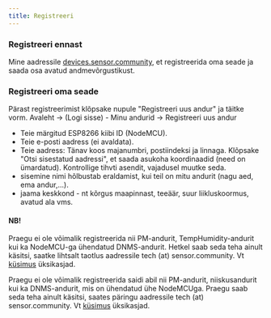 ```yaml
---
title: Registreeri
---
```


### Registreeri ennast

Mine aadressile [devices.sensor.community](https://devices.sensor.community), et registreerida oma seade ja saada osa avatud andmevõrgustikust.


### Registreeri oma seade
Pärast registreerimist klõpsake nupule "Registreeri uus andur" ja täitke vorm.
Avaleht -> (Logi sisse) - Minu andurid -> Registreeri uus andur

* Teie märgitud ESP8266 kiibi ID (NodeMCU).
* Teie e-posti aadress (ei avaldata).
* Teie aadress: Tänav koos majanumbri, postiindeksi ja linnaga. Klõpsake "Otsi sisestatud aadressi", et saada asukoha koordinaadid (need on ümardatud). Kontrollige tihvti asendit, vajadusel muutke seda.
* sisemine nimi hõlbustab eraldamist, kui teil on mitu andurit (nagu aed, ema andur,...).
* jaama keskkond - nt kõrgus maapinnast, teeäär, suur liikluskoormus, avatud ala vms.

#### NB!
Praegu ei ole võimalik registreerida nii PM-andurit, TempHumidity-andurit kui ka NodeMCU-ga ühendatud DNMS-andurit.
Hetkel saab seda teha ainult käsitsi, saatke lihtsalt taotlus aadressile tech (at) sensor.community.
Vt [küsimus](https://github.com/opendata-stuttgart/sensor.community/issues/117) üksikasjad.

Praegu ei ole võimalik registreerida saidi abil nii PM-andurit, niiskusandurit kui ka DNMS-andurit, mis on ühendatud ühe NodeMCUga.
Praegu saab seda teha ainult käsitsi, saates päringu aadressile tech (at) sensor.community.
Vt [küsimus](https://github.com/opendata-stuttgart/sensor.community/issues/117
) üksikasjad.
